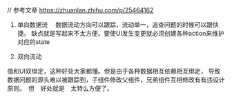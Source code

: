 
// 参考文章 https://zhuanlan.zhihu.com/p/25464162




1. 单向数据流　
数据流动方向可以跟踪，流动单一，追查问题的时候可以跟快捷。
缺点就是写起来不太方便。要使UI发生变更就必须创建各种action来维护对应的state


2. 双向流动　

值和UI双绑定，这种好处大家都懂。但是由于各种数据相互依赖相互绑定，
导致数据问题的源头难以被跟踪到，子组件修改父组件，兄弟组件互相修改有有违设计原则。　但　好处就是　太特么方便了。
